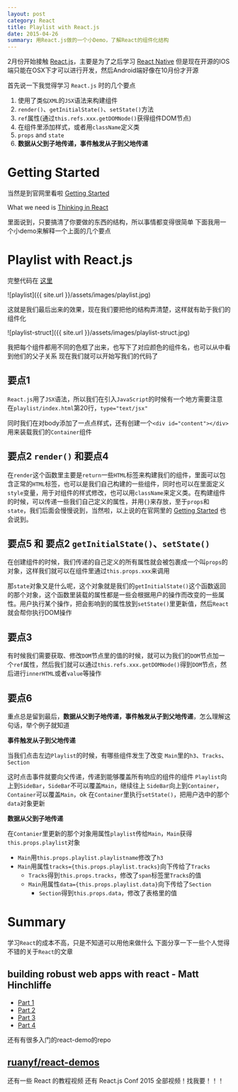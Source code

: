 ```yaml
---
layout: post
category: React
title: Playlist with React.js
date: 2015-04-26
summary: 用React.js做的一个小Demo，了解React的组件化结构
---
```


2月份开始接触 [React.js](https://facebook.github.io/react/)，主要是为了之后学习 [React Native](https://facebook.github.io/react-native/) 但是现在开源的IOS端只能在OSX下才可以进行开发，然后Android端好像在10月份才开源

首先说一下我觉得学习 `React.js` 时的几个要点

1. 使用了类似`XML`的`JSX`语法来构建组件
2. `render()`、`getInitialState()`、`setState()`方法
3. `ref`属性(通过`this.refs.xxx.getDOMNode()`获得组件DOM节点)
4. 在组件里添加样式，或者用`className`定义类
5. `props` and `state`
6. **数据从父到子地传递，事件触发从子到父地传递**

# Getting Started

当然是到官网里看啦 [Getting Started](https://facebook.github.io/react/docs/getting-started.html)

What we need is  [Thinking in React](https://facebook.github.io/react/blog/2013/11/05/thinking-in-react.html)

里面说到，只要搞清了你要做的东西的结构，所以事情都变得很简单
下面我用一个小demo来解释一个上面的几个要点

# Playlist with React.js

完整代码在 [这里](https://github.com/jasonliao/Everything-I-Learn/tree/master/Reactjs/playlist)

![playlist]({{ site.url }}/assets/images/playlist.jpg)

这就是我们最后出来的效果，现在我们要把他的结构弄清楚，这样就有助于我们的组件化

![playlist-struct]({{ site.url }}/assets/images/playlist-struct.jpg)

我把每个组件都用不同的色框了出来，也写下了对应颜色的组件名，也可以从中看到他们的父子关系
现在我们就可以开始写我们的代码了

## 要点1

`React.js`用了`JSX`语法，所以我们在引入`JavaScript`的时候有一个地方需要注意
在`playlist/index.html`第20行，`type="text/jsx"`

同时我们在对body添加了一点点样式，还有创建一个`<div id="content"></div>`用来装载我们的`Container`组件

## 要点2 `render()` 和要点4

在`render`这个函数里主要是`return`一些`HTML`标签来构建我们的组件，里面可以包含正常的`HTML`标签，也可以是我们自己构建的一些组件，同时也可以在里面定义`style`变量，用于对组件的样式修改，也可以用`className`来定义类。在构建组件的时候，可以传递一些我们自己定义的属性，并用`{}`来存放，至于`props`和`state`，我们后面会慢慢说到，当然啦，以上说的在官网里的 [Getting Started](https://facebook.github.io/react/docs/getting-started.html) 也会说到。

## 要点5 和 要点2 `getInitialState()`、`setState()`

在创建组件的时候，我们传递的自己定义的所有属性就会被包裹成一个叫`props`的对象，这样我们就可以在组件里通过`this.props.xxx`来调用

那`state`对象又是什么呢，这个对象就是我们的`getInitialState()`这个函数返回的那个对象，这个函数里装载的属性都是一些会根据用户的操作而改变的一些属性。用户执行某个操作，把会影响到的属性放到`setState()`里更新值，然后`React`就会帮你执行DOM操作

## 要点3

有时候我们需要获取、修改`DOM`节点里的值的时候，就可以为我们的`DOM`节点加一个`ref`属性，然后我们就可以通过`this.refs.xxx.getDOMNode()`得到`DOM`节点，然后进行`innerHTML`或者`value`等操作

## 要点6

重点总是留到最后，**数据从父到子地传递，事件触发从子到父地传递**，怎么理解这句话，举个例子就知道

**事件触发从子到父地传递**

当我们点击左边`Playlist`的时候，有哪些组件发生了改变
`Main`里的`h3`、`Tracks`、`Section`

这时点击事件就要向父传递，传递到能够覆盖所有响应的组件的组件
`Playlist`向上到`SideBar`，`SideBar`不可以覆盖`Main`，继续往上
`SideBar`向上到`Container`，`Container`可以覆盖`Main`，ok
在`Container`里执行`setState()`，把用户选中的那个`data`对象更新

**数据从父到子地传递**

在`Contanier`里更新的那个对象用属性`playlist`传给`Main`，`Main`获得`this.props.playlist`对象

- `Main`用`this.props.playlist.playlistname`修改了`h3`
- `Main`用属性`tracks={this.props.playlist.tracks}`向下传给了`Tracks`
  - `Tracks`得到`this.props.tracks`，修改了`span`标签里`Tracks`的值
  - `Main`用属性`data={this.props.playlist.data}`向下传给了`Section`
    - `Section`得到`this.props.data`，修改了表格里的值

# Summary
学习`React`的成本不高，只是不知道可以用他来做什么
下面分享一下一些个人觉得不错的关于`React`的文章

## building robust web apps with react - Matt Hinchliffe

- [Part 1](http://maketea.co.uk/2014/03/05/building-robust-web-apps-with-react-part-1.html)
- [Part 2](http://maketea.co.uk/2014/04/07/building-robust-web-apps-with-react-part-2.html)
- [Part 3](http://maketea.co.uk/2014/05/22/building-robust-web-apps-with-react-part-3.html)
- [Part 4](http://maketea.co.uk/2014/06/30/building-robust-web-apps-with-react-part-4.html)

还有有很多入门的react-demo的repo

## [ruanyf/react-demos](https://github.com/ruanyf/react-demos)

还有一些 React 的教程视频 还有 React.js Conf 2015 全部视频！找我要！！！
